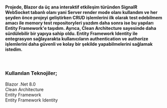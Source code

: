 <h4>Projede, Blazor da üç ana interaktif etkileşim türünden SignalR WebSocket tabanlı olanı yani Server render mode olanı kullandım ve her şeyden önce projeyi geliştirken CRUD işlemlerini ilk olarak test edebilmem amacı ile memory test repositoryleri yazdım daha sonra ise bu yapıları Entity Framework'e taşıdım. Ayrıca, Clean Architecture sayesinde daha sürdülebilir bir yapıya sahip oldu. Entity Framework Identity ile entegrasyon sağlayarakta kullanıcıların authentication ve authorize işlemlerini daha güvenli ve kolay bir şekilde yapabilmelerini sağlamak istedim.</h4>
</br>
<h3>Kullanılan Teknojiler;</h3>
Blazor .Net 8.0</br>
Clean Architecture</br>
Entity Framework</br>
Entity Framework Identity</br>
